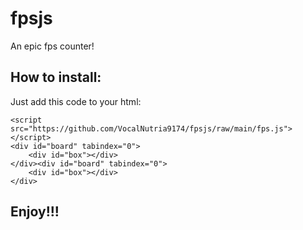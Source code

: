 # fpsjs
An epic fps counter!

## How to install:

Just add this code to your html:
```
<script src="https://github.com/VocalNutria9174/fpsjs/raw/main/fps.js"></script>
<div id="board" tabindex="0">
	<div id="box"></div>
</div><div id="board" tabindex="0">
	<div id="box"></div>
</div>
```

## Enjoy!!!
